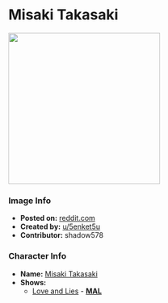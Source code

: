 # Misaki Takasaki

<img src="https://raw.githubusercontent.com/shadow578/Project-Padoru/master/Padoru/koi-to-uso-misaki-takasaki.png" height="300">

### Image Info
* **Posted on:**     [reddit.com](https://www.reddit.com/r/Padoru/comments/eamk6p/misaki_from_koi_to_uso_padoru_padoru/)
* **Created by:**    [u/5enket5u](https://github.com/shadow578/Project-Padoru/blob/master/table-of-contents/creators/u5enket5u.md)
* **Contributor:**   shadow578

### Character Info
* **Name:**   [Misaki Takasaki](https://myanimelist.net/character/123061)
* **Shows:**
  * [Love and Lies](https://github.com/shadow578/Project-Padoru/blob/master/table-of-contents/shows/LoveandLies.md) - [__MAL__](https://myanimelist.net/anime/34934/Koi_to_Uso)


